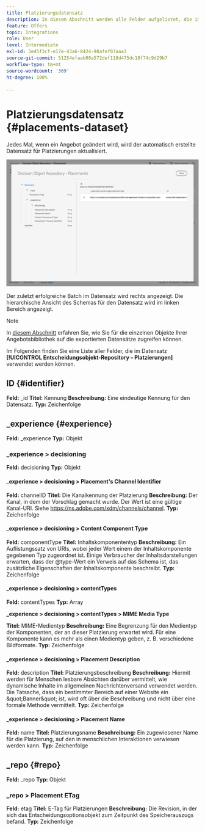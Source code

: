 ```yaml
---
title: Platzierungsdatensatz
description: In diesem Abschnitt werden alle Felder aufgelistet, die im exportierten Datensatz für Platzierungen verwendet werden
feature: Offers
topic: Integrations
role: User
level: Intermediate
exl-id: 3e45f3cf-e17e-43a6-8424-98afef07aaa3
source-git-commit: 51254efaab08a572def118d475dc18f74c9d29b7
workflow-type: tm+mt
source-wordcount: '369'
ht-degree: 100%

---
```


# Platzierungsdatensatz {#placements-dataset}

Jedes Mal, wenn ein Angebot geändert wird, wird der automatisch erstellte Datensatz für Platzierungen aktualisiert.

![](../../assets/dataset-placements.png)

Der zuletzt erfolgreiche Batch im Datensatz wird rechts angezeigt. Die hierarchische Ansicht des Schemas für den Datensatz wird im linken Bereich angezeigt.

>[!NOTE]
>
>In [diesem Abschnitt](../export-catalog/access-dataset.md) erfahren Sie, wie Sie für die einzelnen Objekte Ihrer Angebotsbibliothek auf die exportierten Datensätze zugreifen können.

Im Folgenden finden Sie eine Liste aller Felder, die im Datensatz **[!UICONTROL Entscheidungsobjekt-Repository – Platzierungen]** verwendet werden können.

<!--A placement describes a location or place in a personalized message. It is used to set technical constraints for content that the personalization decision supplies. The placement also represents a request to produce certain types of metrics when an experience event is produced where this placement is involved. For instance, the placement facilitates a personalized clickable image inside an email shown to an end-user. The placement may for instance request from the assembled experience that the click on its image gets reported in an experience event with a metric https://ns.adobe.com/xdm/data/metrics/web/linkclicks and a reference to this placement.-->

## ID {#identifier}

**Feld:** _id 
**Titel:** Kennung
**Beschreibung:** Eine eindeutige Kennung für den Datensatz.
**Typ:** Zeichenfolge

## _experience {#experience}

**Feld:** _experience 
**Typ:** Objekt

### _experience > decisioning

**Feld:** decisioning
**Typ:** Objekt

#### _experience > decisioning > Placement&#39;s Channel Identifier

**Feld:** channelID 
**Titel:** Die Kanalkennung der Platzierung 
**Beschreibung:** Der Kanal, in dem der Vorschlag gemacht wurde. Der Wert ist eine gültige Kanal-URI. Siehe https://ns.adobe.com/xdm/channels/channel.
**Typ:** Zeichenfolge

#### _experience > decisioning > Content Component Type

**Feld:** componentType 
**Titel:** Inhaltskomponententyp 
**Beschreibung:** Ein Auflistungssatz von URIs, wobei jeder Wert einem der Inhaltskomponente gegebenen Typ zugeordnet ist. Einige Verbraucher der Inhaltsdarstellungen erwarten, dass der @type-Wert ein Verweis auf das Schema ist, das zusätzliche Eigenschaften der Inhaltskomponente beschreibt.
**Typ:** Zeichenfolge

#### _experience > decisioning > contentTypes

**Feld:** contentTypes 
**Typ:** Array

**_experience > decisioning > contentTypes > MIME Media Type**

**Titel:** MIME-Medientyp
**Beschreibung:** Eine Begrenzung für den Medientyp der Komponenten, der an dieser Platzierung erwartet wird. Für eine Komponente kann es mehr als einen Medientyp geben, z. B. verschiedene Bildformate.
**Typ:** Zeichenfolge

#### _experience > decisioning > Placement Description

**Feld:** description 
**Titel:** Platzierungsbeschreibung
**Beschreibung:** Hiermit werden für Menschen lesbare Absichten darüber vermittelt, wie dynamische Inhalte im allgemeinen Nachrichtenversand verwendet werden. Die Tatsache, dass ein bestimmter Bereich auf einer Website ein \&quot;Banner\&quot; ist, wird oft über die Beschreibung und nicht über eine formale Methode vermittelt.
**Typ:** Zeichenfolge

#### _experience > decisioning > Placement Name

**Feld:** name 
**Titel:** Platzierungsname 
**Beschreibung:** Ein zugewiesener Name für die Platzierung, auf den in menschlichen Interaktionen verwiesen werden kann.
**Typ:** Zeichenfolge

## _repo {#repo}

**Feld:** _repo 
**Typ:** Objekt

### _repo > Placement ETag

**Feld:** etag 
**Titel:** E-Tag für Platzierungen
**Beschreibung:** Die Revision, in der sich das Entscheidungsoptionsobjekt zum Zeitpunkt des Speicherauszugs befand.
**Typ:** Zeichenfolge
